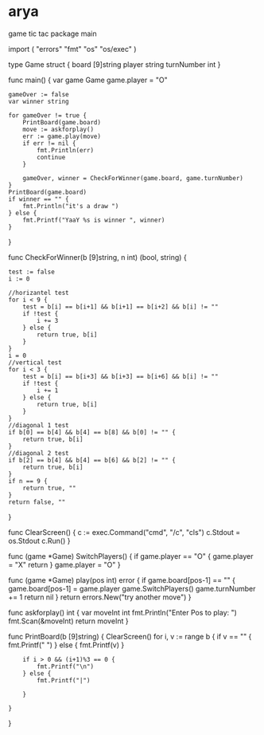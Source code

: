 # arya
game tic tac
package main

import (
	"errors"
	"fmt"
	"os"
	"os/exec"
)

type Game struct {
	board      [9]string
	player     string
	turnNumber int
}

func main() {
	var game Game
	game.player = "O"

	gameOver := false
	var winner string

	for gameOver != true {
		PrintBoard(game.board)
		move := askforplay()
		err := game.play(move)
		if err != nil {
			fmt.Println(err)
			continue
		}

		gameOver, winner = CheckForWinner(game.board, game.turnNumber)
	}
	PrintBoard(game.board)
	if winner == "" {
		fmt.Println("it's a draw ")
	} else {
		fmt.Printf("YaaY %s is winner ", winner)
	}
}

func CheckForWinner(b [9]string, n int) (bool, string) {

	test := false
	i := 0

	//horizantel test
	for i < 9 {
		test = b[i] == b[i+1] && b[i+1] == b[i+2] && b[i] != ""
		if !test {
			i += 3
		} else {
			return true, b[i]
		}
	}
	i = 0
	//vertical test
	for i < 3 {
		test = b[i] == b[i+3] && b[i+3] == b[i+6] && b[i] != ""
		if !test {
			i += 1
		} else {
			return true, b[i]
		}
	}
	//diagonal 1 test
	if b[0] == b[4] && b[4] == b[8] && b[0] != "" {
		return true, b[i]
	}
	//diagonal 2 test
	if b[2] == b[4] && b[4] == b[6] && b[2] != "" {
		return true, b[i]
	}
	if n == 9 {
		return true, ""
	}
	return false, ""
}

func ClearScreen() {
	c := exec.Command("cmd", "/c", "cls")
	c.Stdout = os.Stdout
	c.Run()
}

func (game *Game) SwitchPlayers() {
	if game.player == "O" {
		game.player = "X"
		return
	}
	game.player = "O"
}

func (game *Game) play(pos int) error {
	if game.board[pos-1] == "" {
		game.board[pos-1] = game.player
		game.SwitchPlayers()
		game.turnNumber += 1
		return nil
	}
	return errors.New("try another move")
}

func askforplay() int {
	var moveInt int
	fmt.Println("Enter Pos to play: ")
	fmt.Scan(&moveInt)
	return moveInt
}

func PrintBoard(b [9]string) {
	ClearScreen()
	for i, v := range b {
		if v == "" {
			fmt.Printf(" ")
		} else {
			fmt.Printf(v)
		}

		if i > 0 && (i+1)%3 == 0 {
			fmt.Printf("\n")
		} else {
			fmt.Printf("|")

		}

	}
}
